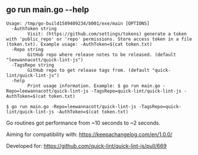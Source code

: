 
## go run main.go --help

```
Usage: /tmp/go-build1589409234/b001/exe/main [OPTIONS]
  -AuthToken string
    	Visit: (https://github.com/settings/tokens) generate a token with 'public_repo' or 'repo' permissions. Store access token in a file (token.txt). Example usage: -AuthToken=$(cat token.txt)
  -Repo string
    	GitHub repo where release notes to be released. (default "leewannacott/quick-lint-js")
  -TagsRepo string
    	GitHub repo to get release tags from. (default "quick-lint/quick-lint-js")
  -help
    	Print usage information. Example: $ go run main.go -Repo=leewannacott/quick-lint-js -TagsRepo=quick-lint/quick-lint-js -AuthToken=$(cat token.txt)
```

`$ go run main.go -Repo=leewannacott/quick-lint-js -TagsRepo=quick-lint/quick-lint-js -AuthToken=$(cat token.txt)`

Go routines got performance from ~10 seconds to ~2 seconds.

Aiming for compatibility with: https://keepachangelog.com/en/1.0.0/

Developed for: https://github.com/quick-lint/quick-lint-js/pull/669
